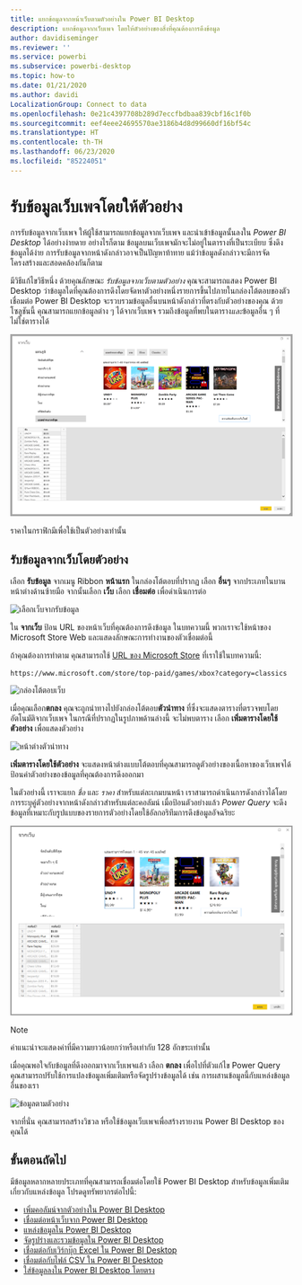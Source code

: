 ```yaml
---
title: แยกข้อมูลจากหน้าเว็บตามตัวอย่างใน Power BI Desktop
description: แยกข้อมูลจากเว็บเพจ โดยให้ตัวอย่างของสิ่งที่คุณต้องการดึงข้อมูล
author: davidiseminger
ms.reviewer: ''
ms.service: powerbi
ms.subservice: powerbi-desktop
ms.topic: how-to
ms.date: 01/21/2020
ms.author: davidi
LocalizationGroup: Connect to data
ms.openlocfilehash: 0e21c4397708b289d7eccfbdbaa839cbf16c1f0b
ms.sourcegitcommit: eef4eee24695570ae3186b4d8d99660df16bf54c
ms.translationtype: HT
ms.contentlocale: th-TH
ms.lasthandoff: 06/23/2020
ms.locfileid: "85224051"
---
```

# <a name="get-webpage-data-by-providing-examples"></a>รับข้อมูลเว็บเพจโดยให้ตัวอย่าง

การรับข้อมูลจากเว็บเพจ ให้ผู้ใช้สามารถแยกข้อมูลจากเว็บเพจ และนำเข้าข้อมูลนั้นลงใน *Power BI Desktop* ได้อย่างง่ายดาย อย่างไรก็ตาม ข้อมูลบนเว็บเพจมักจะไม่อยู่ในตารางที่เป็นระเบียบ ซึ่งดึงข้อมูลได้ง่าย การรับข้อมูลจากหน้าดังกล่าวอาจเป็นปัญหาท้าทาย แม้ว่าข้อมูลดังกล่าวจะมีการจัดโครงสร้างและสอดคล้องกันก็ตาม

มีวิธีแก้ไขวิธีหนึ่ง ด้วยคุณลักษณะ *รับข้อมูลจากเว็บตามตัวอย่าง* คุณจะสามารถแสดง Power BI Desktop ว่าข้อมูลใดที่คุณต้องการดึงโดยจัดหาตัวอย่างหนึ่งรายการขึ้นไปภายในกล่องโต้ตอบของตัวเชื่อมต่อ Power BI Desktop จะรวบรวมข้อมูลอื่นบนหน้าดังกล่าวที่ตรงกับตัวอย่างของคุณ ด้วยโซลูชันนี้ คุณสามารถแยกข้อมูลต่าง ๆ ได้จากเว็บเพจ รวมถึงข้อมูลที่พบในตาราง*และ*ข้อมูลอื่น ๆ ที่ไม่ใช่ตารางได้

![รับข้อมูลจากเว็บตามตัวอย่าง](media/desktop-connect-to-web-by-example/web-by-example_01.png)

ราคาในกราฟิกมีเพื่อใช้เป็นตัวอย่างเท่านั้น

## <a name="using-get-data-from-web-by-example"></a>รับข้อมูลจากเว็บโดยตัวอย่าง

เลือก **รับข้อมูล** จากเมนู Ribbon **หน้าแรก** ในกล่องโต้ตอบที่ปรากฏ เลือก **อื่นๆ** จากประเภทในบานหน้าต่างด้านซ้ายมือ จากนั้นเลือก **เว็บ** เลือก **เชื่อมต่อ** เพื่อดำเนินการต่อ

![เลือกเว็บจากรับข้อมูล](media/desktop-connect-to-web-by-example/web-by-example_03.png)

ใน **จากเว็บ** ป้อน URL ของหน้าเว็บที่คุณต้องการดึงข้อมูล ในบทความนี้ พวกเราจะใช้หน้าของ Microsoft Store Web และแสดงลักษณะการทำงานของตัวเชื่อมต่อนี้

ถ้าคุณต้องการทำตาม คุณสามารถใช้ [URL ของ Microsoft Store](https://www.microsoft.com/store/top-paid/games/xbox?category=classics) ที่เราใช้ในบทความนี้:

    https://www.microsoft.com/store/top-paid/games/xbox?category=classics

![กล่องโต้ตอบเว็บ](media/desktop-connect-to-web-by-example/web-by-example_04.png)

เมื่อคุณเลือก**ตกลง** คุณจะถูกนำทางไปยังกล่องโต้ตอบ**ตัวนำทาง** ที่ซึ่งจะแสดงตารางที่ตรวจพบโดยอัตโนมัติจากเว็บเพจ ในกรณีที่ปรากฏในรูปภาพด้านล่างนี้ จะไม่พบตาราง เลือก **เพิ่มตารางโดยใช้ตัวอย่าง** เพื่อแสดงตัวอย่าง

![หน้าต่างตัวนำทาง](media/desktop-connect-to-web-by-example/web-by-example_05.png)

**เพิ่มตารางโดยใช้ตัวอย่าง** จะแสดงหน้าต่างแบบโต้ตอบที่คุณสามารถดูตัวอย่างของเนื้อหาของเว็บเพจได้ ป้อนค่าตัวอย่างของข้อมูลที่คุณต้องการดึงออกมา

ในตัวอย่างนี้ เราจะแยก *ชื่อ* และ *ราคา* สำหรับแต่ละเกมบนหน้า เราสามารถดำเนินการดังกล่าวได้โดยการระบุคู่ตัวอย่างจากหน้าดังกล่าวสำหรับแต่ละคอลัมน์ เมื่อป้อนตัวอย่างแล้ว *Power Query* จะดึงข้อมูลที่เหมาะกับรูปแบบของรายการตัวอย่างโดยใช้อัลกอริทึมการดึงข้อมูลอัจฉริยะ

![ข้อมูลตามตัวอย่าง](media/desktop-connect-to-web-by-example/web-by-example_06.png)

> [!NOTE]
> ค่าแนะนำจะแสดงค่าที่มีความยาวน้อยกว่าหรือเท่ากับ 128 อักขระเท่านั้น

เมื่อคุณพอใจกับข้อมูลที่ดึงออกมาจากเว็บเพจแล้ว เลือก **ตกลง** เพื่อไปที่ตัวแก้ไข Power Query คุณสามารถปรับใช้การแปลงข้อมูลเพิ่มเติมหรือจัดรูปร่างข้อมูลได้ เช่น การผสานข้อมูลนี้กับแหล่งข้อมูลอื่นของเรา

![ข้อมูลตามตัวอย่าง](media/desktop-connect-to-web-by-example/web-by-example_07.png)

จากที่นั่น คุณสามารถสร้างวิชวล หรือใช้ข้อมูลเว็บเพจเพื่อสร้างรายงาน Power BI Desktop ของคุณได้

## <a name="next-steps"></a>ขั้นตอนถัดไป

มีข้อมูลหลากหลายประเภทที่คุณสามารถเชื่อมต่อโดยใช้ Power BI Desktop สำหรับข้อมูลเพิ่มเติมเกี่ยวกับแหล่งข้อมูล โปรดดูทรัพยากรต่อไปนี้:

* [เพิ่มคอลัมน์จากตัวอย่างใน Power BI Desktop](../create-reports/desktop-add-column-from-example.md)
* [เชื่อมต่อหน้าเว็บจาก Power BI Desktop](desktop-connect-to-web.md)
* [แหล่งข้อมูลใน Power BI Desktop](desktop-data-sources.md)
* [จัดรูปร่างและรวมข้อมูลใน Power BI Desktop](desktop-shape-and-combine-data.md)
* [เชื่อมต่อกับเวิร์กบุ๊ก Excel ใน Power BI Desktop](desktop-connect-excel.md)
* [เชื่อมต่อกับไฟล์ CSV ใน Power BI Desktop](desktop-connect-csv.md)
* [ใส่ข้อมูลลงใน Power BI Desktop โดยตรง](desktop-enter-data-directly-into-desktop.md)
